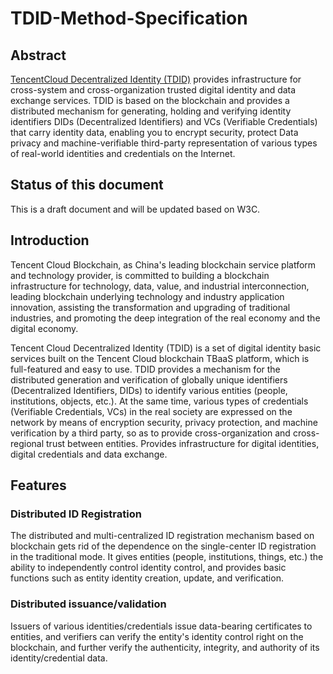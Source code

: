 # TDID-Method-Specification

## Abstract

[TencentCloud Decentralized Identity (TDID)](https://cloud.tencent.com/product/tdid)  provides infrastructure for cross-system and cross-organization trusted digital identity and data exchange services. TDID is based on the blockchain and provides a distributed mechanism for generating, holding and verifying identity identifiers DIDs (Decentralized Identifiers) and VCs (Verifiable Credentials) that carry identity data, enabling you to encrypt security, protect Data privacy and machine-verifiable third-party representation of various types of real-world identities and credentials on the Internet.

## Status of this document

This is a draft document and will be updated based on W3C.

## Introduction

Tencent Cloud Blockchain, as China's leading blockchain service platform and technology provider, is committed to building a blockchain infrastructure for technology, data, value, and industrial interconnection, leading blockchain underlying technology and industry application innovation, assisting the transformation and upgrading of traditional industries, and promoting the deep integration of the real economy and the digital economy.

Tencent Cloud Decentralized Identity (TDID) is a set of digital identity basic services built on the Tencent Cloud blockchain TBaaS platform, which is full-featured and easy to use. TDID provides a mechanism for the distributed generation and verification of globally unique identifiers (Decentralized Identifiers, DIDs) to identify various entities (people, institutions, objects, etc.). At the same time, various types of credentials (Verifiable Credentials, VCs) in the real society are expressed on the network by means of encryption security, privacy protection, and machine verification by a third party, so as to provide cross-organization and cross-regional trust between entities. Provides infrastructure for digital identities, digital credentials and data exchange.

## Features
### Distributed ID Registration

The distributed and multi-centralized ID registration mechanism based on blockchain gets rid of the dependence on the single-center ID registration in the traditional mode. It gives entities (people, institutions, things, etc.) the ability to independently control identity control, and provides basic functions such as entity identity creation, update, and verification.

### Distributed issuance/validation

Issuers of various identities/credentials issue data-bearing certificates to entities, and verifiers can verify the entity's identity control right on the blockchain, and further verify the authenticity, integrity, and authority of its identity/credential data.
